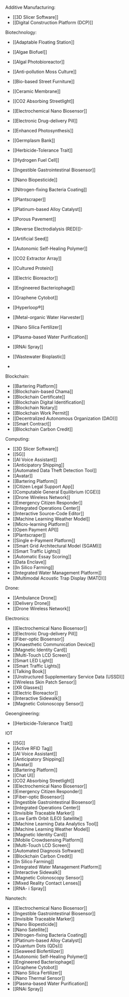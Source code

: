 Additive Manufacturing:
- [[3D Slicer Software]]
- [[Digital Construction Platform (DCP)]]


Biotechnology:
- [[Adaptable Floating Station]]
- [[Algae Biofuel]]
- [[Algal Photobioreactor]]
- [[Anti-pollution Moss Culture]]
- [[Bio-based Street Furniture]]
- [[Ceramic Membrane]]
- [[CO2 Absorbing Streetlight]]
- [[Electrochemical Nano Biosensor]]
- [[Electronic Drug-delivery Pill]]
- [[Enhanced Photosynthesis]]
- [[Germplasm Bank]]
- [[Herbicide-Tolerance Trait]]
- [[Hydrogen Fuel Cell]]
- [[Ingestible Gastrointestinal Biosensor]]
- [[Nano Biopesticide]]
- [[Nitrogen-fixing Bacteria Coating]]
- [[Plantscraper]]
- [[Platinum-based Alloy Catalyst]]
- [[Porous Pavement]]
- [[Reverse Electrodialysis (RED)]]- 
- [[Artificial Seed]]
- [[Autonomic Self-Healing Polymer]]
- [[CO2 Extractor Array]]
- [[Cultured Protein]]
- [[Electric Bioreactor]]
- [[Engineered Bacteriophage]]
- [[Graphene Cytobot]]
- [[Hyperloop®]]
- [[Metal-organic Water Harvester]]
- [[Nano Silica Fertilizer]]
- [[Plasma-based Water Purification]]
- [[RNAi Spray]]
- [[Wastewater Bioplastic]]

- 
Blockchain:
- [[Bartering Platform]]
- [[Blockchain-based Chama]]
- [[Blockchain Certificate]]
- [[Blockchain Digital Identification]]
- [[Blockchain Notary]]
- [[Blockchain Work Permit]]
- [[Decentralized Autonomous Organization (DAO)]]
- [[Smart Contract]]
- [[Blockchain Carbon Credit]]


Computing:
- [[3D Slicer Software]]
- [[5G]]
- [[AI Voice Assistant]]
- [[Anticipatory Shipping]]
- [[Automated Data Theft Detection Tool]]
- [[Avatar]]
- [[Bartering Platform]]
- [[Citizen Legal Support App]]
- [[Computable General Equilibrium (CGE)]]
- [[Drone Wireless Network]]
- [[Emergency Citizen Responder]]
- [[Integrated Operations Center]]
- [[Interactive Source-Code Editor]]
- [[Machine Learning Weather Model]]
- [[Micro-learning Platform]]
- [[Open Payment API]]
- [[Plantscraper]]
- [[Single e-Payment Platform]]
- [[Smart Grid Architectural Model (SGAM)]]
- [[Smart Traffic Lights]]
- [[Automatic Essay Scoring]]
- [[Data Enclave]]
- [[In Silico Farming]]
- [[Integrated Water Management Platform]]
- [[Multimodal Acoustic Trap Display (MATD)]]



Drone:
- [[Ambulance Drone]]
- [[Delivery Drone]]
- [[Drone Wireless Network]]


Electronics:
- [[Electrochemical Nano Biosensor]]
- [[Electronic Drug-delivery Pill]]
- [[Fiber-optic Biosensor]]
- [[Kinaesthetic Communication Device]]
- [[Magnetic Identity Card]]
- [[Multi-Touch LCD Screen]]
- [[Smart LED Light]]
- [[Smart Traffic Lights]]
- [[Talking Book]]
- [[Unstructured Supplementary Service Data (USSD)]]
- [[Wireless Skin Patch Sensor]]
- [[XR Glasses]]
- [[Electric Bioreactor]]
- [[Interactive Sidewalk]]
- [[Magnetic Colonoscopy Sensor]]


Geoengineering:
- [[Herbicide-Tolerance Trait]]


IOT
- [[5G]]
- [[Active RFID Tag]]
- [[AI Voice Assistant]]
- [[Anticipatory Shipping]]
- [[Avatar]]
- [[Bartering Platform]]
- [[Chat UI]]
- [[CO2 Absorbing Streetlight]]
- [[Electrochemical Nano Biosensor]]
- [[Emergency Citizen Responder]]
- [[Fiber-optic Biosensor]]
- [[Ingestible Gastrointestinal Biosensor]]
- [[Integrated Operations Center]]
- [[Invisible Traceable Marker]]
- [[Low Earth Orbit (LEO) Satellite]]
- [[Machine Learning Data Analytics Tool]]
- [[Machine Learning Weather Model]]
- [[Magnetic Identity Card]]
- [[Mobile Crowdsensing Platform]]
- [[Multi-Touch LCD Screen]]
- [[Automated Diagnosis Software]]
- [[Blockchain Carbon Credit]]
- [[In Silico Farming]]
- [[Integrated Water Management Platform]]
- [[Interactive Sidewalk]]
- [[Magnetic Colonoscopy Sensor]]
- [[Mixed Reality Contact Lenses]]
- [[RNA- i Spray]]

Nanotech:
- [[Electrochemical Nano Biosensor]]
- [[Ingestible Gastrointestinal Biosensor]]
- [[Invisible Traceable Marker]]
- [[Nano Biopesticide]]
- [[Nano Satellite]]
- [[Nitrogen-fixing Bacteria Coating]]
- [[Platinum-based Alloy Catalyst]]
- [[Quantum Dots (QDs)]]
- [[Seaweed Biofertilizer]]
- [[Autonomic Self-Healing Polymer]]
- [[Engineered Bacteriophage]]
- [[Graphene Cytobot]]
- [[Nano Silica Fertilizer]]
- [[Nano Thermal Sensor]]
- [[Plasma-based Water Purification]]
- [[RNAi Spray]]